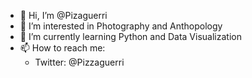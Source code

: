 - 👋 Hi, I’m @Pizaguerri
- 👀 I’m interested in Photography and Anthopology
- 🌱 I’m currently learning Python and Data Visualization
- 📫 How to reach me:
    - Twitter: @Pizzaguerri

<!---
Pizaguerri/Pizaguerri is a ✨ special ✨ repository because its `README.md` (this file) appears on your GitHub profile.
You can click the Preview link to take a look at your changes.
--->

